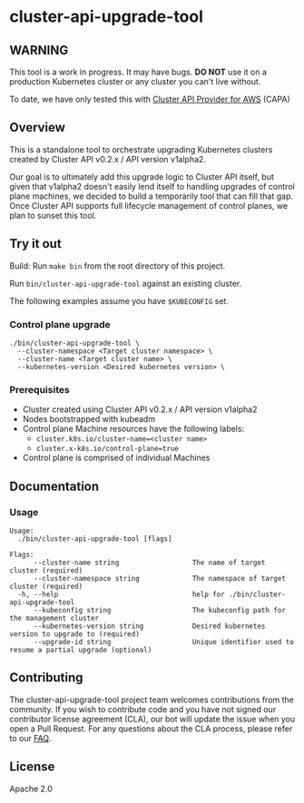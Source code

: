 # cluster-api-upgrade-tool

## WARNING

This tool is a work in progress. It may have bugs. **DO NOT** use it on a production Kubernetes cluster or any cluster you can't live without.

To date, we have only tested this with [Cluster API Provider for AWS](http://github.com/kubernetes-sigs/cluster-api-provider-aws) (CAPA)

## Overview

This is a standalone tool to orchestrate upgrading Kubernetes clusters created by Cluster API v0.2.x / API version v1alpha2.

Our goal is to ultimately add this upgrade logic to Cluster API itself, but given that v1alpha2 doesn't easily lend itself to
handling upgrades of control plane machines, we decided to build a temporarily tool that can fill that gap. Once Cluster API
supports full lifecycle management of control planes, we plan to sunset this tool.

## Try it out

Build: Run `make bin` from the root directory of this project.

Run `bin/cluster-api-upgrade-tool` against an existing cluster.

The following examples assume you have `$KUBECONFIG` set.


### Control plane upgrade
```
./bin/cluster-api-upgrade-tool \
  --cluster-namespace <Target cluster namespace> \
  --cluster-name <Target cluster name> \
  --kubernetes-version <Desired kubernetes version> \
```

### Prerequisites

* Cluster created using Cluster API v0.2.x / API version v1alpha2
* Nodes bootstrapped with kubeadm
* Control plane Machine resources have the following labels:
  * `cluster.k8s.io/cluster-name=<cluster name>`
  * `cluster.x-k8s.io/control-plane=true`
* Control plane is comprised of individual Machines

## Documentation

### Usage

```
Usage:
  ./bin/cluster-api-upgrade-tool [flags]

Flags:
      --cluster-name string                  The name of target cluster (required)
      --cluster-namespace string             The namespace of target cluster (required)
  -h, --help                                 help for ./bin/cluster-api-upgrade-tool
      --kubeconfig string                    The kubeconfig path for the management cluster
      --kubernetes-version string            Desired kubernetes version to upgrade to (required)
      --upgrade-id string                    Unique identifier used to resume a partial upgrade (optional)
```

## Contributing

The cluster-api-upgrade-tool project team welcomes contributions from the community. If you wish to contribute code and you have not signed our contributor license agreement (CLA), our bot will update the issue when you open a Pull Request. For any questions about the CLA process, please refer to our [FAQ](https://cla.vmware.com/faq).

## License
Apache 2.0

